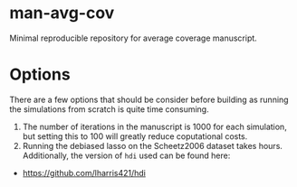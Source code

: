 # man-avg-cov
Minimal reproducible repository for average coverage manuscript.

# Options

There are a few options that should be consider before building as running the simulations from scratch is quite time consuming.

1. The number of iterations in the manuscript is 1000 for each simulation, but setting this to 100 will greatly reduce coputational costs. 
2. Running the debiased lasso on the Scheetz2006 dataset takes hours. Additionally, the version of `hdi` used can be found here:

- https://github.com/lharris421/hdi

